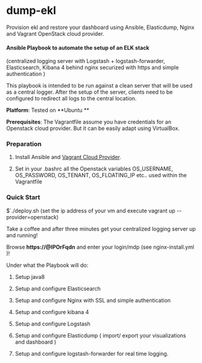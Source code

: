 # dump-ekl
Provision ekl and restore your dashboard using Ansible, Elasticdump, Nginx and Vagrant OpenStack cloud provider. 

#### Ansible Playbook to automate the setup of an ELK stack 
(centralized logging server with Logstash + logstash-forwarder, Elasticsearch, Kibana 4 behind nginx securized with https and simple authentication )

This playbook is intended to be run against a clean server that will be used as a central logger.
After the setup of the server, clients need to be configured to redirect all logs to the central location.

**Platform**: Tested on **Ubuntu **

**Prerequisites**: The Vagrantfile assume you have credentials for an Openstack cloud provider. But it can be easily adapt using VirtualBox.


### Preparation

1. Install Ansible and [Vagrant Cloud Provider](https://github.com/ggiamarchi/vagrant-openstack-provider). 

2. Set in your .bashrc all the Openstack variables OS_USERNAME, OS_PASSWORD, OS_TENANT, OS_FLOATING_IP etc.. used within the Vagrantfile

### Quick Start

$`./deploy.sh  (set the ip address of your vm and execute vagrant up --provider=openstack)

Take a coffee and after three minutes get your centralized logging server up and running!

Browse **https://@IPOrFqdn** and enter your login/mdp (see nginx-install.yml )!

Under what the Playbook will do:

1. Setup java8

2. Setup and configure Elasticsearch

3. Setup and configure Nginx with SSL  and simple authentication

4. Setup and configure kibana 4

5. Setup and configure Logstash

6. Setup and configure Elasticdump ( import/ export your visualizations and dashboard )

7. Setup and configure logstash-forwarder for real time logging.
